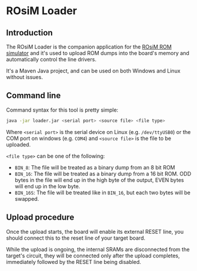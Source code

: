# ROsiM Loader

## Introduction

The ROsiM Loader is the companion application for the [ROsiM ROM simulator](https://github.com/hkzlab/ROsiM) and it's used to upload ROM dumps into the board's memory and automatically control the line drivers.

It's a Maven Java project, and can be used on both Windows and Linux without issues.

## Command line

Command syntax for this tool is pretty simple:

```sh
java -jar loader.jar <serial port> <source file> <file type>
```

Where `<serial port>` is the serial device on Linux (e.g. `/dev/ttyUSB0`) or the COM port on windows (e.g. `COM4`) and `<source file>` is the file to be uploaded.

`<file type>` can be one of the following:

- `BIN_8`: The file will be treated as a binary dump from an 8 bit ROM
- `BIN_16`: The file will be treated as a binary dump from a 16 bit ROM. ODD bytes in the file will end up in the high byte of the output, EVEN bytes will end up in the low byte.
- `BIN_16S`: The file will be treated like in `BIN_16`, but each two bytes will be swapped.

## Upload procedure

Once the upload starts, the board will enable its external RESET line, you should connect this to the reset line of your target board.

While the upload is ongoing, the internal SRAMs are disconnected from the target's circuit, they will be connected only after the upload completes, immediately followed by the RESET line being disabled.

